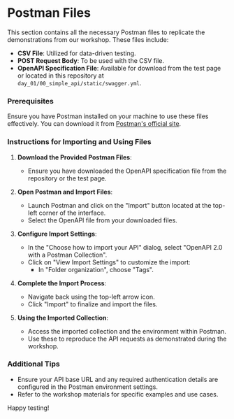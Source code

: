# Postman Files

This section contains all the necessary Postman files to replicate the demonstrations from our workshop. These files include:

- **CSV File**: Utilized for data-driven testing.
- **POST Request Body**: To be used with the CSV file.
- **OpenAPI Specification File**: Available for download from the test page or located in this repository at `day_01/00_simple_api/static/swagger.yml`.

### Prerequisites
Ensure you have Postman installed on your machine to use these files effectively. You can download it from [Postman's official site](https://www.postman.com/downloads/).

### Instructions for Importing and Using Files

1. **Download the Provided Postman Files**:
   - Ensure you have downloaded the OpenAPI specification file from the repository or the test page.

2. **Open Postman and Import Files**:
   - Launch Postman and click on the "Import" button located at the top-left corner of the interface.
   - Select the OpenAPI file from your downloaded files.

3. **Configure Import Settings**:
   - In the "Choose how to import your API" dialog, select "OpenAPI 2.0 with a Postman Collection".
   - Click on "View Import Settings" to customize the import:
     - In "Folder organization", choose "Tags".

4. **Complete the Import Process**:
   - Navigate back using the top-left arrow icon.
   - Click "Import" to finalize and import the files.

5. **Using the Imported Collection**:
   - Access the imported collection and the environment within Postman.
   - Use these to reproduce the API requests as demonstrated during the workshop.

### Additional Tips
- Ensure your API base URL and any required authentication details are configured in the Postman environment settings.
- Refer to the workshop materials for specific examples and use cases.

Happy testing!